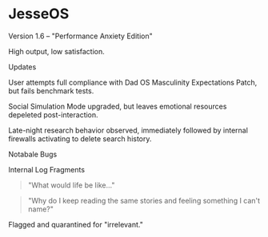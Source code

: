 # JesseOS

Version 1.6 – "Performance Anxiety Edition"

High output, low satisfaction.

Updates

User attempts full compliance with Dad OS Masculinity Expectations Patch, but fails benchmark tests.

Social Simulation Mode upgraded, but leaves emotional resources depeleted post-interaction.

Late-night research behavior observed, immediately followed by internal firewalls activating to delete search history.


Notabale Bugs

Internal Log Fragments

> "What would life be like..."

> "Why do I keep reading the same stories and feeling something I can't name?"



Flagged and quarantined for "irrelevant."
